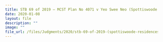 ```yaml
---
title: STB 69 of 2019 – MCST Plan No 4071 v Yeo Swee Neo (Spottiswoode Residences)
date: 2020-01-08
layout: file
description: ""
image: ""
file_url: /files/Judgments/2020/stb-69-of-2019-(spottiswoode-residences)-gd.pdf
---
```

